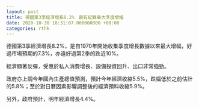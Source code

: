 ```yaml
---
layout: post
title: 德國第3季經濟增長8.2%　創有紀錄最大季度增幅
date: 2020-10-30 18:31:07.000000000 +08:00
categories: rthk
---
```


德國第3季經濟增長8.2%，是自1970年開始收集季度增長數據以來最大增幅，好過市場預期的7.3%，亦遠好過第2季的跌近10%。

經濟顯著反彈，受惠於私人消費增長、設備投資回升、出口非常強勁。

政府亦上調今年國內生產總值預測，預計今年經濟收縮5.5%，跌幅低於之前估計的5.8%；至於對日曆因素影響調整後的經濟預料收縮5.9%。

另外，政府預計，明年經濟增長4.4%。
